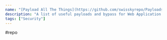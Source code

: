 ```yaml
---
name: "[Payload All The Things](https://github.com/swisskyrepo/PayloadsAllTheThings)"
description: "A list of useful payloads and bypass for Web Application Security and Pentest/CTF"
tags: ["Security"]
---
```

#repo